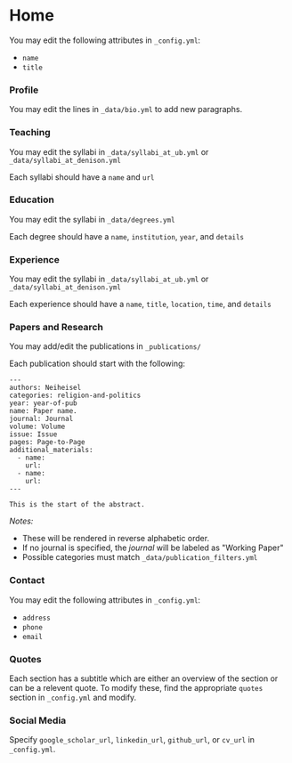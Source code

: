 # Home

You may edit the following attributes in `_config.yml`:

* `name`
* `title`

### Profile

You may edit the lines in `_data/bio.yml` to add new paragraphs.

### Teaching

You may edit the syllabi in `_data/syllabi_at_ub.yml` or `_data/syllabi_at_denison.yml`

Each syllabi should have a `name` and `url`

### Education

You may edit the syllabi in `_data/degrees.yml`

Each degree should have a `name`, `institution`, `year`, and `details`

### Experience

You may edit the syllabi in `_data/syllabi_at_ub.yml` or `_data/syllabi_at_denison.yml`

Each experience should have a `name`, `title`, `location`, `time`, and `details`

### Papers and Research

You may add/edit the publications in `_publications/`

Each publication should start with the following:

```
---
authors: Neiheisel
categories: religion-and-politics
year: year-of-pub
name: Paper name.
journal: Journal
volume: Volume
issue: Issue
pages: Page-to-Page
additional_materials:
  - name:
    url:
  - name:
    url:
---

This is the start of the abstract.
```

*Notes:*

* These will be rendered in reverse alphabetic order.
* If no journal is specified, the _journal_ will be labeled as "Working Paper"
* Possible categories must match `_data/publication_filters.yml`

### Contact

You may edit the following attributes in `_config.yml`:

* `address`
* `phone`
* `email`


### Quotes

Each section has a subtitle which are either an overview of the section or can be a relevent quote.  To modify these, find the appropriate `quotes` section in `_config.yml` and modify.

### Social Media

Specify `google_scholar_url`, `linkedin_url`, `github_url`, or `cv_url` in `_config.yml`.
